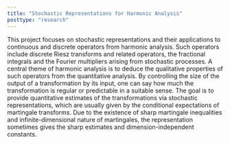 ```yaml
---
title: "Stochastic Representations for Harmonic Analysis"
posttype: "research"
---
```


This project focuses on stochastic representations and their applications to continuous and discrete operators from harmonic analysis. Such operators include discrete Riesz transforms and related operators, the fractional integrals and the Fourier multipliers arising from stochastic processes. A central theme of harmonic analysis is to deduce the qualitative properties of such operators from the quantitative analysis. By controlling the size of the output of a transformation by its input, one can say how much the transformation is regular or predictable in a suitable sense. The goal is to provide quantitative estimates of the transformations via stochastic representations, which are usually given by the conditional expectations of martingale transforms. Due to the existence of sharp martingale inequalities and infinite-dimensional nature of martingales, the representation sometimes gives the sharp estimates and dimension-independent constants.
